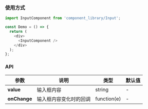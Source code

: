 ### 使用方式
```typescript
import InputComponent from 'component_library/Input';

const Demo = () => {
  return (
    <div>
      <InputComponent />
    </div>
  );
};
```

### API
| 参数 | **说明** | **类型** | **默认值** |
| --- | --- | --- | --- |
| **value** | 输入框内容 | string | - |
| **onChange** | 输入框内容变化时的回调 | function(e) | - |

